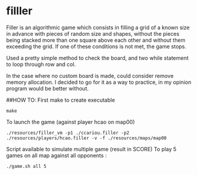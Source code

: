 # filller

Filler is an algorithmic game which consists in filling a grid of a known size in advance
with pieces of random size and shapes, without the pieces being stacked more than one
square above each other and without them exceeding the grid. If one of these conditions
is not met, the game stops.

Used a pretty simple method to check the board, and two while statement to loop through row and col.

In the case where no custom board is made, could consider remove memory allocation.
I decided to go for it as a way to practice, in my opinion program would be better without.

##HOW TO:
First make to create executable
```
make
```

To launch the game (against player hcao on map00)
```
./resources/filler_vm -p1 ./ccariou.filler -p2 ./resources/players/hcao.filler -v -f ./resources/maps/map00
```

Script available to simulate multiple game (result in SCORE)
To play 5 games on all map against all opponents :
```
./game.sh all 5
```
